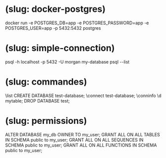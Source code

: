# (slug: docker-postgres)
docker run -e POSTGRES_DB=app -e POSTGRES_PASSWORD=app -e POSTGRES_USER=app -p 5432:5432 postgres

# (slug: simple-connection)
psql -h localhost -p 5432 -U morgan my-database 
psql --list

# (slug: commandes)
\list
CREATE DATABASE test-database;
\connect test-database;
\conninfo
\d mytable;
DROP DATABASE test;

# (slug: permissions)
ALTER DATABASE my_db OWNER TO my_user;
GRANT ALL ON ALL TABLES IN SCHEMA public to my_user;
GRANT ALL ON ALL SEQUENCES IN SCHEMA public to my_user;
GRANT ALL ON ALL FUNCTIONS IN SCHEMA public to my_user;
